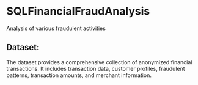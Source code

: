 # SQLFinancialFraudAnalysis
Analysis of various fraudulent activities

## Dataset:

The dataset provides a comprehensive collection of anonymized financial transactions. It includes transaction data, customer profiles, fraudulent patterns, transaction amounts, and merchant information. 

